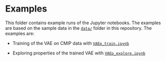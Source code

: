 # Examples

This folder contains example runs of the Jupyter notebooks. The examples are based on the sample data in the [`data/`](/data/) folder in this repository. The examples are:

- Training of the VAE on CMIP data with [`VAEp_train.ipynb`](VAEp_train.md)

- Exploring properties of the trained VAE with [`VAEp_explore.ipynb`](VAEp_explore.md)